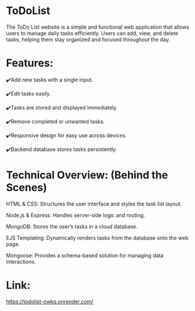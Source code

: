 # ToDoList

The ToDo List website is a simple and functional web application that allows users to manage daily tasks efficiently. Users can add, view, and delete tasks, helping them stay organized and focused throughout the day.

# Features:

✔️Add new tasks with a single input.

✔️Edit tasks easily.

✔️Tasks are stored and displayed immediately.

✔️Remove completed or unwanted tasks.

✔️Responsive design for easy use across devices.

✔️Backend database stores tasks persistently.

# Technical Overview: (Behind the Scenes)

HTML & CSS: Structures the user interface and styles the task list layout.

Node.js & Express: Handles server-side logic and routing.

MongoDB: Stores the user’s tasks in a cloud database.

EJS Templating: Dynamically renders tasks from the database onto the web page.

Mongoose: Provides a schema-based solution for managing data interactions.

# Link:
https://todolist-owkq.onrender.com/
